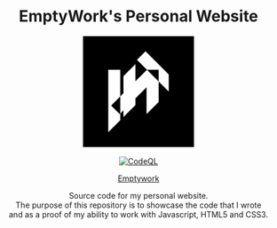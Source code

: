 <h1 align="center"> EmptyWork's Personal Website</h1>
<p align="center">
<img width="200px" height="200px" src="images/emptywork.png" />
</p>

<div align="center">
  
 [![CodeQL](https://github.com/EmptyWork/emptywork.github.io/actions/workflows/codeql-analysis.yml/badge.svg)](https://github.com/EmptyWork/emptywork.github.io/actions/workflows/codeql-analysis.yml)
  
[Emptywork](https://emptywork.github.io)

Source code for my personal website.<br/>
The purpose of this repository is to showcase the code that I wrote<br/> and as a proof of my ability to work with Javascript, HTML5 and CSS3.

</div>
